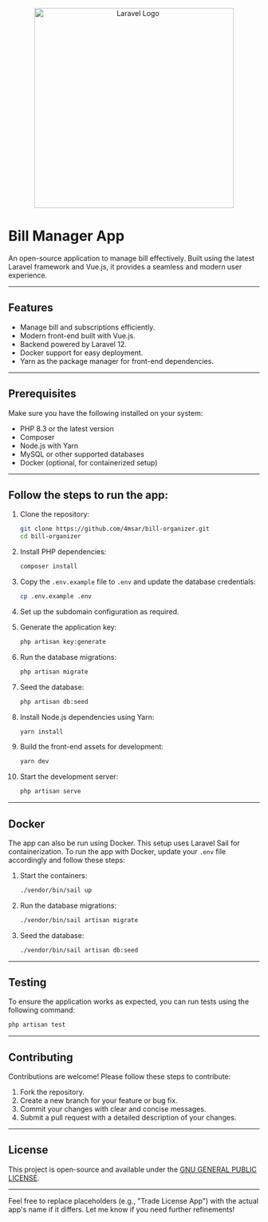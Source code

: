 <p align="center"><a href="https://laravel.com" target="_blank"><img src="https://raw.githubusercontent.com/laravel/art/master/logo-lockup/5%20SVG/2%20CMYK/1%20Full%20Color/laravel-logolockup-cmyk-red.svg" width="400" alt="Laravel Logo"></a></p>

# Bill Manager App

An open-source application to manage bill effectively. Built using the latest Laravel framework and Vue.js, it provides a seamless and modern user experience.

---

## Features

- Manage bill and subscriptions efficiently.
- Modern front-end built with Vue.js.
- Backend powered by Laravel 12.
- Docker support for easy deployment.
- Yarn as the package manager for front-end dependencies.

---

## Prerequisites

Make sure you have the following installed on your system:

- PHP 8.3 or the latest version
- Composer
- Node.js with Yarn
- MySQL or other supported databases
- Docker (optional, for containerized setup)

---

## Follow the steps to run the app:

1. Clone the repository:
   ```bash
   git clone https://github.com/4msar/bill-organizer.git
   cd bill-organizer
   ```

2. Install PHP dependencies:
   ```bash
   composer install
   ```

3. Copy the `.env.example` file to `.env` and update the database credentials:
   ```bash
   cp .env.example .env
   ```

4. Set up the subdomain configuration as required.

5. Generate the application key:
   ```bash
   php artisan key:generate
   ```

6. Run the database migrations:
   ```bash
   php artisan migrate
   ```

7. Seed the database:
   ```bash
   php artisan db:seed
   ```

8. Install Node.js dependencies using Yarn:
   ```bash
   yarn install
   ```

9. Build the front-end assets for development:
   ```bash
   yarn dev
   ```

10. Start the development server:
    ```bash
    php artisan serve
    ```

---

## Docker

The app can also be run using Docker. This setup uses Laravel Sail for containerization. To run the app with Docker, update your `.env` file accordingly and follow these steps:

1. Start the containers:
   ```bash
   ./vendor/bin/sail up
   ```

2. Run the database migrations:
   ```bash
   ./vendor/bin/sail artisan migrate
   ```

3. Seed the database:
   ```bash
   ./vendor/bin/sail artisan db:seed
   ```

---

## Testing

To ensure the application works as expected, you can run tests using the following command:

```bash
php artisan test
```

---

## Contributing

Contributions are welcome! Please follow these steps to contribute:

1. Fork the repository.
2. Create a new branch for your feature or bug fix.
3. Commit your changes with clear and concise messages.
4. Submit a pull request with a detailed description of your changes.

---

## License

This project is open-source and available under the [GNU GENERAL PUBLIC LICENSE](LICENSE).

---

Feel free to replace placeholders (e.g., "Trade License App") with the actual app's name if it differs. Let me know if you need further refinements!
